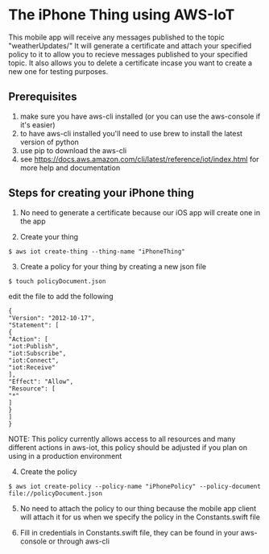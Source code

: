 # The iPhone Thing using AWS-IoT
This mobile app will receive any messages published to the topic "weatherUpdates/"
It will generate a certificate and attach your specified policy to it to allow you to recieve
messages published to your specified topic. It also allows you to delete a certificate incase
you want to create a new one for testing purposes.

## Prerequisites
1. make sure you have aws-cli installed (or you can use the aws-console if it's easier)
2. to have aws-cli installed you'll need to use brew to install the latest version of python
3. use pip to download the aws-cli
4. see https://docs.aws.amazon.com/cli/latest/reference/iot/index.html for more help and documentation

## Steps for creating your iPhone thing
1. No need to generate a certificate because our iOS app will create one in the app

2. Create your thing
```
$ aws iot create-thing --thing-name "iPhoneThing"
```

3. Create a policy for your thing by creating a new json file
```
$ touch policyDocument.json
```
edit the file to add the following
```
{
"Version": "2012-10-17",
"Statement": [
{
"Action": [
"iot:Publish",
"iot:Subscribe",
"iot:Connect",
"iot:Receive"
],
"Effect": "Allow",
"Resource": [
"*"
]
}
]
}
```
NOTE: This policy currently allows access to all resources and many different actions in aws-iot, this policy should be adjusted if you plan on using in a production environment

4. Create the policy
```
$ aws iot create-policy --policy-name "iPhonePolicy" --policy-document file://policyDocument.json
```

5. No need to attach the policy to our thing because the mobile app client will attach it for us when we specify the policy in the Constants.swift file

6. Fill in credentials in Constants.swift file, they can be found in your aws-console or through aws-cli
